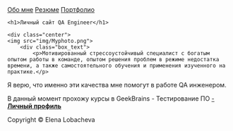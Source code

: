 <!DOCTYPE html>
<html>
<head>
	<meta charset="utf-8">
	<title>LOMEHUZA</title>
	<link rel="stylesheet" href="style.css"> 
</head>
<body>

<div class="content">
	<div class="header">
		<a href="#">Обо мне</a>
		<a href="#">Резюме</a>
		<a href="#">Портфолио</a>
	</div>

	<h1>Личный сайт QA Engineer</h1>

	<div class="center">
	<img src="img/Myphoto.png">
		<div class="box_text">
			<p>Мотивированный стрессоустойчивый специалист с богатым опытом работы в команде, опытом решения проблем в режиме недостатка времени, а также самостоятельного обучения и применения изученного на практике.</p>

<p>Я верю, что именно эти качества мне помогут в работе QA инженером.</p>
<p>В данный момент прохожу курсы в GeekBrains - Тестирование ПО <a href="https://gb.ru/users/7262088"> - <b>Личный профиль</a></b>
		</div>
	</div>
</div>
<div class="footer">
	Copyright &copy; Elena Lobacheva
<div>


</body>
</html>
